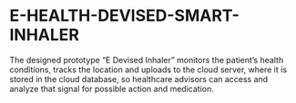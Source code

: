 # E-HEALTH-DEVISED-SMART-INHALER
The designed prototype “E Devised Inhaler” monitors the patient’s health conditions, tracks the location and uploads to the cloud server, where it is stored in the cloud database, so healthcare advisors can access and analyze that signal for possible action and medication. 
